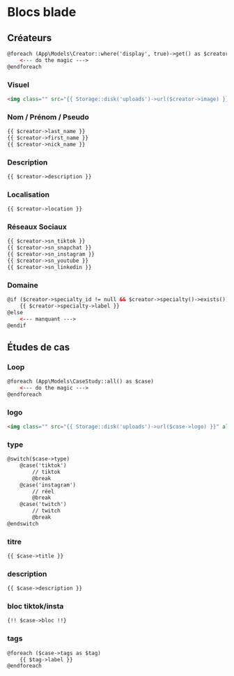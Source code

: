
# __Blocs blade__

## Créateurs
```html
@foreach (App\Models\Creator::where('display', true)->get() as $creator)
    <--- do the magic --->
@endforeach
```

### Visuel
```html
<img class="" src="{{ Storage::disk('uploads')->url($creator->image) }}" alt="">
```

### Nom / Prénom / Pseudo
```html
{{ $creator->last_name }}
{{ $creator->first_name }}
{{ $creator->nick_name }}
```

### Description
```html
{{ $creator->description }}
```

### Localisation
```html
{{ $creator->location }}
```

### Réseaux Sociaux
```html
{{ $creator->sn_tiktok }}
{{ $creator->sn_snapchat }}
{{ $creator->sn_instagram }}
{{ $creator->sn_youtube }}
{{ $creator->sn_linkedin }}
```

### Domaine
```html
@if ($creator->specialty_id != null && $creator->specialty()->exists())
    {{ $creator->specialty->label }}
@else
    <--- manquant --->
@endif
```


## Études de cas

### Loop
```html
@foreach (App\Models\CaseStudy::all() as $case)
    <--- do the magic --->
@endforeach
```

### logo
```html
<img class="" src="{{ Storage::disk('uploads')->url($case->logo) }}" alt="">
```
    
### type
```html
@switch($case->type)
    @case('tiktok')
        // tiktok
        @break
    @case('instagram')
        // réel
        @break
    @case('twitch')
        // twitch
        @break
@endswitch
```
    
### titre
```html
{{ $case->title }}
```
    
### description
```html
{{ $case->description }}
```

### bloc tiktok/insta
```html
{!! $case->bloc !!}
```

### tags
```html
@foreach ($case->tags as $tag)
    {{ $tag->label }}
@endforeach
```
